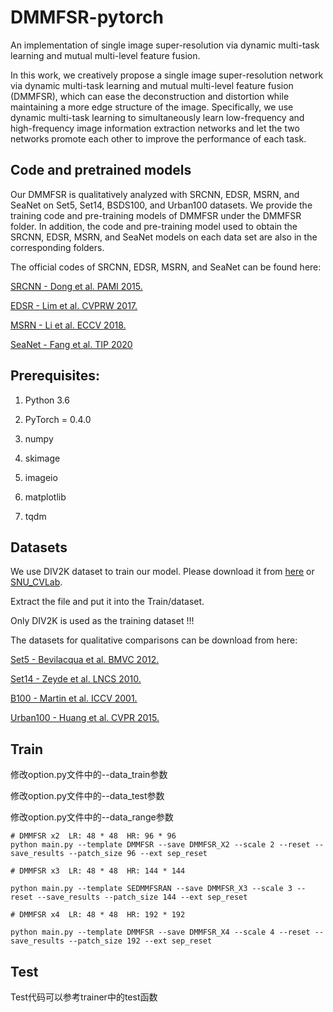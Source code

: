 # DMMFSR-pytorch
An implementation of single image super-resolution via dynamic multi-task learning and mutual multi-level feature fusion.

In this work, we creatively propose a single image super-resolution network via dynamic multi-task learning and mutual multi-level feature fusion (DMMFSR), which can ease the deconstruction and distortion while maintaining a more edge structure of the image. Specifically, we use dynamic multi-task learning to simultaneously learn low-frequency and high-frequency image information extraction networks and let the two networks promote each other to improve the performance of each task.

## Code and pretrained models
Our DMMFSR is qualitatively analyzed with SRCNN, EDSR, MSRN, and SeaNet on Set5, Set14, BSDS100, and Urban100 datasets. We provide the training code and pre-training models of DMMFSR under the DMMFSR folder. In addition, the code and pre-training model used to obtain the SRCNN, EDSR, MSRN, and SeaNet models on each data set are also in the corresponding folders.

The official codes of SRCNN, EDSR, MSRN, and SeaNet can be found here:

[SRCNN - Dong et al. PAMI 2015.](http://mmlab.ie.cuhk.edu.hk/projects/SRCNN.html)

[EDSR - Lim et al. CVPRW 2017.](https://github.com/sanghyun-son/EDSR-PyTorch)

[MSRN - Li et al. ECCV 2018.](https://github.com/MIVRC/MSRN-PyTorch)

[SeaNet - Fang et al. TIP 2020](https://github.com/MIVRC/SeaNet-PyTorch)

## Prerequisites:
1. Python 3.6

2. PyTorch = 0.4.0

3. numpy

4. skimage

5. imageio

6. matplotlib

7. tqdm


## Datasets
We use DIV2K dataset to train our model. Please download it from <a href="https://data.vision.ee.ethz.ch/cvl/DIV2K/">here</a>  or  <a href="https://cv.snu.ac.kr/research/EDSR/DIV2K.tar">SNU_CVLab</a>.

Extract the file and put it into the Train/dataset.

Only DIV2K is used as the training dataset !!!

The datasets for qualitative comparisons can be download from here:

[Set5 - Bevilacqua et al. BMVC 2012.](http://people.rennes.inria.fr/Aline.Roumy/results/SR_BMVC12.html)

[Set14 - Zeyde et al. LNCS 2010.](https://sites.google.com/site/romanzeyde/research-interests)

[B100 - Martin et al. ICCV 2001.](https://www2.eecs.berkeley.edu/Research/Projects/CS/vision/bsds/)

[Urban100 - Huang et al. CVPR 2015.](https://huggingface.co/datasets/eugenesiow/Urban100)

## Train
修改option.py文件中的--data_train参数

修改option.py文件中的--data_test参数

修改option.py文件中的--data_range参数

```shell
# DMMFSR x2  LR: 48 * 48  HR: 96 * 96
python main.py --template DMMFSR --save DMMFSR_X2 --scale 2 --reset --save_results --patch_size 96 --ext sep_reset

# DMMFSR x3  LR: 48 * 48  HR: 144 * 144

python main.py --template SEDMMFSRAN --save DMMFSR_X3 --scale 3 --reset --save_results --patch_size 144 --ext sep_reset

# DMMFSR x4  LR: 48 * 48  HR: 192 * 192

python main.py --template DMMFSR --save DMMFSR_X4 --scale 4 --reset --save_results --patch_size 192 --ext sep_reset
```

## Test
Test代码可以参考trainer中的test函数
